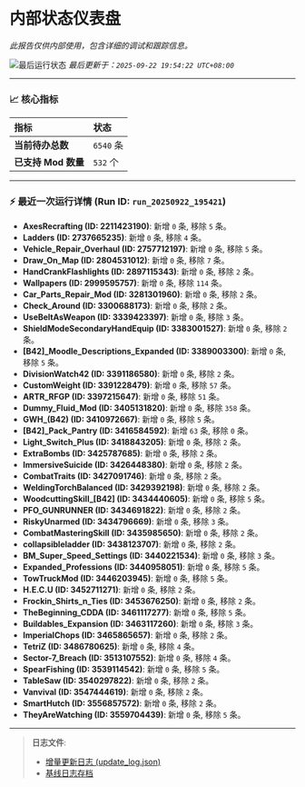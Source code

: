# 内部状态仪表盘

*此报告仅供内部使用，包含详细的调试和跟踪信息。*

![最后运行状态](https://img.shields.io/badge/Last%20Run-Success-green)
*最后更新于：`2025-09-22 19:54:22 UTC+08:00`*

---

### 📈 **核心指标**

| 指标 | 状态 |
| :--- | :--- |
| **当前待办总数** | ``6540`` 条 |
| **已支持 Mod 数量** | ``532`` 个 |

---

### ⚡ **最近一次运行详情 (Run ID: ``run_20250922_195421``)**

*   **AxesRecrafting (ID: 2211423190)**: 新增 `0` 条, 移除 `5` 条。
*   **Ladders (ID: 2737665235)**: 新增 `0` 条, 移除 `4` 条。
*   **Vehicle_Repair_Overhaul (ID: 2757712197)**: 新增 `0` 条, 移除 `5` 条。
*   **Draw_On_Map (ID: 2804531012)**: 新增 `0` 条, 移除 `7` 条。
*   **HandCrankFlashlights (ID: 2897115343)**: 新增 `0` 条, 移除 `2` 条。
*   **Wallpapers (ID: 2999595757)**: 新增 `0` 条, 移除 `114` 条。
*   **Car_Parts_Repair_Mod (ID: 3281301960)**: 新增 `0` 条, 移除 `2` 条。
*   **Check_Around (ID: 3300688173)**: 新增 `0` 条, 移除 `2` 条。
*   **UseBeltAsWeapon (ID: 3339423397)**: 新增 `0` 条, 移除 `3` 条。
*   **ShieldModeSecondaryHandEquip (ID: 3383001527)**: 新增 `0` 条, 移除 `2` 条。
*   **[B42]_Moodle_Descriptions_Expanded (ID: 3389003300)**: 新增 `0` 条, 移除 `5` 条。
*   **DivisionWatch42 (ID: 3391186580)**: 新增 `0` 条, 移除 `2` 条。
*   **CustomWeight (ID: 3391228479)**: 新增 `0` 条, 移除 `57` 条。
*   **ARTR_RFGP (ID: 3397215647)**: 新增 `0` 条, 移除 `51` 条。
*   **Dummy_Fluid_Mod (ID: 3405131820)**: 新增 `0` 条, 移除 `358` 条。
*   **GWH_(B42) (ID: 3410972667)**: 新增 `0` 条, 移除 `5` 条。
*   **[B42]_Pack_Pantry (ID: 3416584592)**: 新增 `63` 条, 移除 `0` 条。
*   **Light_Switch_Plus (ID: 3418843205)**: 新增 `0` 条, 移除 `2` 条。
*   **ExtraBombs (ID: 3425787685)**: 新增 `0` 条, 移除 `2` 条。
*   **ImmersiveSuicide (ID: 3426448380)**: 新增 `0` 条, 移除 `2` 条。
*   **CombatTraits (ID: 3427091746)**: 新增 `0` 条, 移除 `2` 条。
*   **WeldingTorchBalanced (ID: 3429392198)**: 新增 `0` 条, 移除 `2` 条。
*   **WoodcuttingSkill_[B42] (ID: 3434440605)**: 新增 `0` 条, 移除 `5` 条。
*   **PFO_GUNRUNNER (ID: 3434691822)**: 新增 `0` 条, 移除 `2` 条。
*   **RiskyUnarmed (ID: 3434796669)**: 新增 `0` 条, 移除 `3` 条。
*   **CombatMasteringSkill (ID: 3435985650)**: 新增 `0` 条, 移除 `2` 条。
*   **collapsibleladder (ID: 3438123707)**: 新增 `0` 条, 移除 `2` 条。
*   **BM_Super_Speed_Settings (ID: 3440221534)**: 新增 `0` 条, 移除 `3` 条。
*   **Expanded_Professions (ID: 3440958051)**: 新增 `0` 条, 移除 `5` 条。
*   **TowTruckMod (ID: 3446203945)**: 新增 `0` 条, 移除 `5` 条。
*   **H.E.C.U (ID: 3452711271)**: 新增 `0` 条, 移除 `2` 条。
*   **Frockin_Shirts_n_Ties (ID: 3453676250)**: 新增 `0` 条, 移除 `2` 条。
*   **TheBeginning_CDDA (ID: 3461117277)**: 新增 `0` 条, 移除 `5` 条。
*   **Buildables_Expansion (ID: 3463117260)**: 新增 `0` 条, 移除 `3` 条。
*   **ImperialChops (ID: 3465865657)**: 新增 `0` 条, 移除 `2` 条。
*   **TetriZ (ID: 3486780625)**: 新增 `0` 条, 移除 `4` 条。
*   **Sector-7_Breach (ID: 3513107552)**: 新增 `0` 条, 移除 `4` 条。
*   **SpearFishing (ID: 3539114542)**: 新增 `0` 条, 移除 `5` 条。
*   **TableSaw (ID: 3540297822)**: 新增 `0` 条, 移除 `2` 条。
*   **Vanvival (ID: 3547444619)**: 新增 `0` 条, 移除 `2` 条。
*   **SmartHutch (ID: 3556857572)**: 新增 `0` 条, 移除 `2` 条。
*   **TheyAreWatching (ID: 3559704439)**: 新增 `0` 条, 移除 `5` 条。

---

> **日志文件**:
> *   [增量更新日志 (update_log.json)](../data/logs/update_log.json)
> *   [基线日志存档](../data/logs/archive/)
